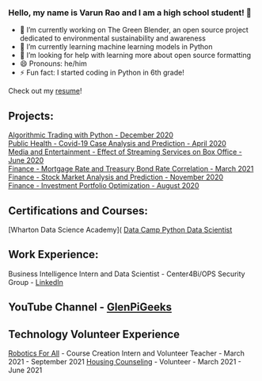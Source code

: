 ### Hello, my name is Varun Rao and I am a high school student! 👋

- 🔭 I’m currently working on The Green Blender, an open source project dedicated to environmental sustainability and awareness
- 🌱 I’m currently learning machine learning models in Python
- 🤔 I’m looking for help with learning more about open source formatting
- 😄 Pronouns: he/him
- ⚡ Fun fact: I started coding in Python in 6th grade!

Check out my [resume](https://docs.google.com/document/d/1lZHBu86A2lEeNiPYb6-ESuy2eldZ1Mcfz6HiCID2N90/edit?usp=sharing)!

## Projects:

[Algorithmic Trading with Python - December 2020](https://youtu.be/BXQcCSudmcA)<br />
[Public Health - Covid-19 Case Analysis and Prediction - April 2020](https://app.datacamp.com/workspace/w/dd51271a-45b8-4621-a7e5-fa25239f4c5f)<br />
[Media and Entertainment - Effect of Streaming Services on Box Office - June 2020](https://app.datacamp.com/workspace/w/f6bc452a-f2da-4ac4-a47a-a49c9b4c994e)<br />
[Finance - Mortgage Rate and Treasury Bond Rate Correlation - March 2021](https://app.datacamp.com/workspace/w/3a5a5a5b-5bd9-41dc-b530-c04d481a94d0)<br />
[Finance - Stock Market Analysis and Prediction - November 2020](https://app.datacamp.com/workspace/w/a61073db-d5d5-4ca9-b34c-1fced5338135)<br />
[Finance - Investment Portfolio Optimization - August 2020](https://app.datacamp.com/workspace/w/c5df972e-e424-4c4e-853f-9683fc2e4e50)<br />

## Certifications and Courses:
[Wharton Data Science Academy](
[Data Camp Python Data Scientist](https://www.datacamp.com/statement-of-accomplishment/track/b0ec60d4f74412845f7afcb2f99f6751788e72c5?raw=1)

## Work Experience:
Business Intelligence Intern and Data Scientist - Center4Bi/OPS Security Group - [LinkedIn](https://www.linkedin.com/in/varunvellorerao/)

## YouTube Channel - [GlenPiGeeks](https://www.youtube.com/channel/UC63n6iMjOGNjOYfucF-mz8A)

## Technology Volunteer Experience
[Robotics For All](https://www.roboticsforall.net/) - Course Creation Intern and Volunteer Teacher - March 2021 - September 2021
[Housing Counseling](https://www.fhrtucson.org/) - Volunteer - March 2021 - June 2021
